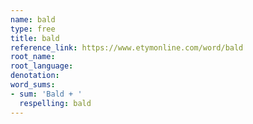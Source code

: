 ```yaml
---
name: bald
type: free
title: bald
reference_link: https://www.etymonline.com/word/bald
root_name: 
root_language: 
denotation: 
word_sums:
- sum: 'Bald + '
  respelling: bald
---
```

